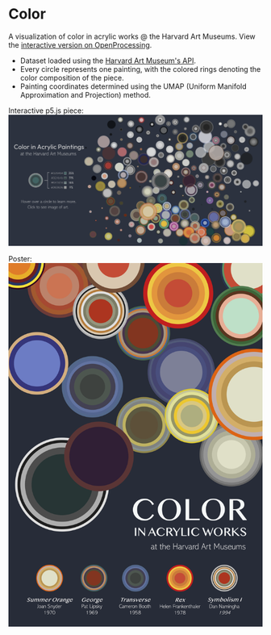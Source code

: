 # Color
A visualization of color in acrylic works @ the Harvard Art Museums.
View the [interactive version on OpenProcessing](https://openprocessing.org/sketch/1787722).

- Dataset loaded using the [Harvard Art Museum's API](https://harvardartmuseums.org/collections/api).
- Every circle represents one painting, with the colored rings denoting the color composition of the piece.
- Painting coordinates determined using the UMAP (Uniform Manifold Approximation and Projection) method.

Interactive p5.js piece:
![Screenshot](screenshot.png)


Poster:
![Poster](poster.png)

